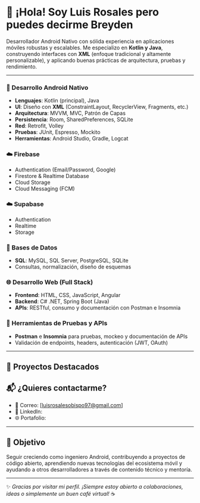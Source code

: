 # 👋 ¡Hola! Soy Luis Rosales pero puedes decirme Breyden

Desarrollador Android Nativo con sólida experiencia en aplicaciones móviles robustas y escalables. Me especializo en **Kotlin y Java**, construyendo interfaces con **XML** (enfoque tradicional y altamente personalizable), y aplicando buenas prácticas de arquitectura, pruebas y rendimiento.

---

### 📱 Desarrollo Android Nativo
- **Lenguajes**: Kotlin (principal), Java
- **UI**: Diseño con **XML** (ConstraintLayout, RecyclerView, Fragments, etc.)
- **Arquitectura**: MVVM, MVC, Patrón de Capas
- **Persistencia**: Room, SharedPreferences, SQLite
- **Red**: Retrofit, Volley
- **Pruebas**: JUnit, Espresso, Mockito
- **Herramientas**: Android Studio, Gradle, Logcat

### ☁️ Firebase
- Authentication (Email/Password, Google)
- Firestore & Realtime Database
- Cloud Storage
- Cloud Messaging (FCM)

### ☁️ Supabase
- Authentication
- Realtime
- Storage

### 💾 Bases de Datos
- **SQL**: MySQL, SQL Server, PostgreSQL, SQLite
- Consultas, normalización, diseño de esquemas

### 🌐 Desarrollo Web (Full Stack)
- **Frontend**: HTML, CSS, JavaScript, Angular
- **Backend**: C# .NET, Spring Boot (Java)
- **APIs**: RESTful, consumo y documentación con Postman e Insomnia

### 🧪 Herramientas de Pruebas y APIs
- **Postman** e **Insomnia** para pruebas, mockeo y documentación de APIs
- Validación de endpoints, headers, autenticación (JWT, OAuth)

---

## 📱 Proyectos Destacados



## 📬 ¿Quieres contactarme?

- 📧 Correo: [luisrosalesobispo97@gmail.com]
- 💼 LinkedIn: 
- 🌐 Portafolio:

---


## 🎯 Objetivo

Seguir creciendo como ingeniero Android, contribuyendo a proyectos de código abierto, aprendiendo nuevas tecnologías del ecosistema móvil y ayudando a otros desarrolladores a través de contenido técnico y mentoría.

---

✨ *Gracias por visitar mi perfil. ¡Siempre estoy abierto a colaboraciones, ideas o simplemente un buen café virtual!* ☕
